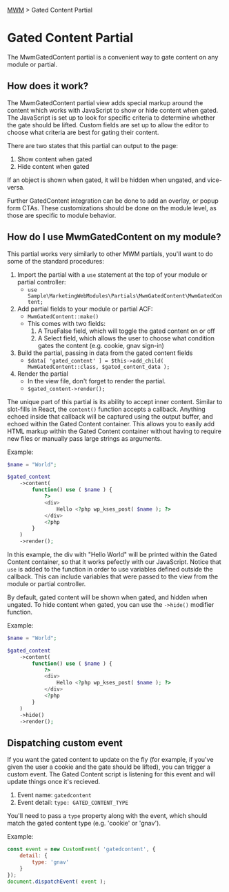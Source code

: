 [MWM](README.md) > Gated Content Partial

# Gated Content Partial

The MwmGatedContent partial is a convenient way to gate content on any module or partial.

## How does it work?

The MwmGatedContent partial view adds special markup around the content which works with JavaScript to show or hide content when gated. The JavaScript is set up to look for specific criteria to determine whether the gate should be lifted. Custom fields are set up to allow the editor to choose what criteria are best for gating their content.

There are two states that this partial can output to the page:

1. Show content when gated
2. Hide content when gated

If an object is shown when gated, it will be hidden when ungated, and vice-versa.

Further GatedContent integration can be done to add an overlay, or popup form CTAs. These customizations should be done on the module level, as those are specific to module behavior.

## How do I use MwmGatedContent on my module?

This partial works very similarly to other MWM partials, you'll want to do some of the standard procedures:

1. Import the partial with a `use` statement at the top of your module or partial controller:
    - `use Sample\MarketingWebModules\Partials\MwmGatedContent\MwmGatedContent;`
2. Add partial fields to your module or partial ACF:
    - `MwmGatedContent::make()`
    - This comes with two fields:
        1. A TrueFalse field, which will toggle the gated content on or off
        2. A Select field, which allows the user to choose what condition gates the content (e.g. cookie, gnav sign-in)
3. Build the partial, passing in data from the gated content fields
    - `$data[ 'gated_content' ] = $this->add_child( MwmGatedContent::class, $gated_content_data );`
4. Render the partial
    - In the view file, don't forget to render the partial.
    - `$gated_content->render();`

The unique part of this partial is its ability to accept inner content. Similar to slot-fills in React, the `content()` function accepts a callback. Anything echoed inside that callback will be captured using the output buffer, and echoed within the Gated Content container. This allows you to easily add HTML markup within the Gated Content container without having to require new files or manually pass large strings as arguments.

Example:
```php
$name = "World";

$gated_content
    ->content(
        function() use ( $name ) {
            ?>
            <div>
                Hello <?php wp_kses_post( $name ); ?>
            </div>
            <?php
        }
    )
    ->render();
```

In this example, the div with "Hello World" will be printed within the Gated Content container, so that it works pefectly with our JavaScript. Notice that `use` is added to the function in order to use variables defined outside the callback. This can include variables that were passed to the view from the module or partial controller.

By default, gated content will be shown when gated, and hidden when ungated. To hide content when gated, you can use the `->hide()` modifier function.

Example:
```php
$name = "World";

$gated_content
    ->content(
        function() use ( $name ) {
            ?>
            <div>
                Hello <?php wp_kses_post( $name ); ?>
            </div>
            <?php
        }
    )
    ->hide()
    ->render();
```

## Dispatching custom event

If you want the gated content to update on the fly (for example, if you've given the user a cookie and the gate should be lifted), you can trigger a custom event. The Gated Content script is listening for this event and will update things once it's recieved.

1. Event name: `gatedcontent`
2. Event detail: `type: GATED_CONTENT_TYPE`

You'll need to pass a `type` property along with the event, which should match the gated content type (e.g. 'cookie' or 'gnav').

Example:
```js
const event = new CustomEvent( 'gatedcontent', {
    detail: {
        type: 'gnav'
    }
});
document.dispatchEvent( event );
```
